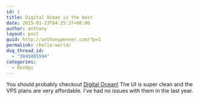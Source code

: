 ```yaml
---
id: 1
title: Digital Ocean is the best
date: 2015-01-23T04:25:37+08:00
author: anthony
layout: post
guid: http://anthonypenner.com/?p=1
permalink: /hello-world/
dsq_thread_id:
  - "3845085594"
categories:
  - DevOps
---
```

You should probably checkout [Digital Ocean!](https://www.digitalocean.com/?refcode=0fb20044d22d "Digital Ocean") The UI is super clean and the VPS plans are very affordable. I&#8217;ve had no issues with them in the last year.